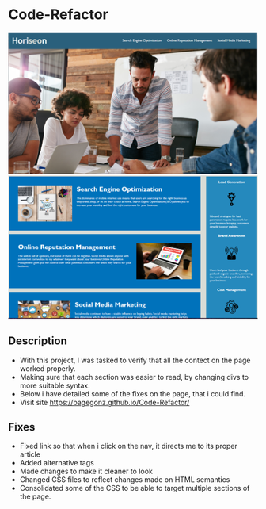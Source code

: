 # Code-Refactor


![alt text](/assets/images/Capture.png)
![alt text](/assets/images/Capture2.png)

## Description
- With this project, I was tasked to verify that all the contect on the page worked properly.
- Making sure that each section was easier to read, by changing divs to more suitable syntax.
- Below i have detailed some of the fixes on the page, that i could find.
- Visit site https://bagegonz.github.io/Code-Refactor/


## Fixes
- Fixed link so that when i click on the nav, it directs me to its proper article
- Added alternative tags
- Made changes to make it cleaner to look
- Changed CSS files to reflect changes made on HTML semantics
- Consolidated some of the CSS to be able to target multiple sections of the page.
